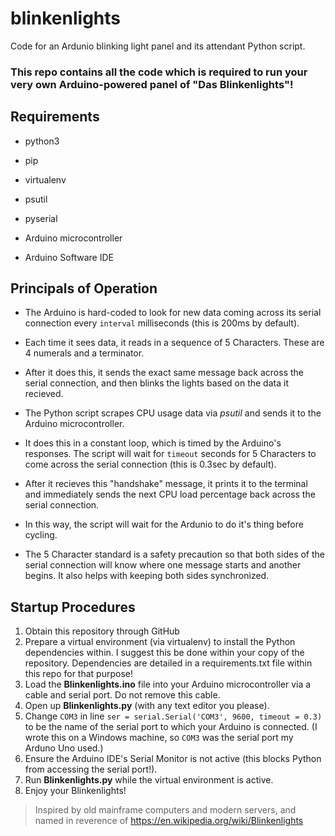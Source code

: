 # blinkenlights
Code for an Ardunio blinking light panel and its attendant Python script.

### This repo contains all the code which is required to run your very own Arduino-powered panel of "Das Blinkenlights"!

## Requirements
+ python3
+ pip
+ virtualenv
+ psutil
+ pyserial

+ Arduino microcontroller
+ Arduino Software IDE

## Principals of Operation 
+ The Arduino is hard-coded to look for new data coming across its serial connection every `interval` milliseconds (this is 200ms by default).
+ Each time it sees data, it reads in a sequence of 5 Characters.  These are 4 numerals and a terminator.
+ After it does this, it sends the exact same message back across the serial connection, and then blinks the lights based on the data it recieved.

+ The Python script scrapes CPU usage data via *psutil* and sends it to the Arduino microcontroller.
+ It does this in a constant loop, which is timed by the Arduino's responses.  The script will wait for `timeout` seconds for 5 Characters to come across the serial connection (this is 0.3sec by default).
+ After it recieves this "handshake" message, it prints it to the terminal and immediately sends the next CPU load percentage back across the serial connection.

+ In this way, the script will wait for the Ardunio to do it's thing before cycling.
+ The 5 Character standard is a safety precaution so that both sides of the serial connection will know where one message starts and another begins.  It also helps with keeping both sides synchronized.

## Startup Procedures
1. Obtain this repository through GitHub
2. Prepare a virtual environment (via virtualenv) to install the Python dependencies within.  I suggest this be done within your copy of the repository.  Dependencies are detailed in a requirements.txt file within this repo for that purpose!
3. Load the **Blinkenlights.ino** file into your Arduino microcontroller via a cable and serial port.  Do not remove this cable.
4. Open up **Blinkenlights.py** (with any text editor you please).
5. Change `COM3` in line `ser = serial.Serial('COM3', 9600, timeout = 0.3)` to be the name of the serial port to which your Arduino is connected.  (I wrote this on a Windows machine, so `COM3` was the serial port my Arduno Uno used.)
6. Ensure the Arduino IDE's Serial Monitor is not active (this blocks Python from accessing the serial port!).
7. Run **Blinkenlights.py** while the virtual environment is active.
8. Enjoy your Blinkenlights!

> Inspired by old mainframe computers and modern servers, and named in reverence of https://en.wikipedia.org/wiki/Blinkenlights
